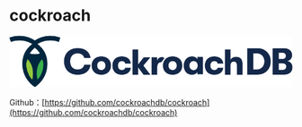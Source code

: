 # cockroach

![](../.gitbook/assets/image%20%2873%29.png)

Github：[https://github.com/cockroachdb/cockroach](https://github.com/cockroachdb/cockroach)

